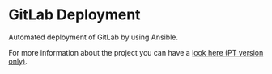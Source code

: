 # GitLab Deployment

Automated deployment of GitLab by using Ansible.

For more information about the project you can have a [look here (PT version only)](tex).
